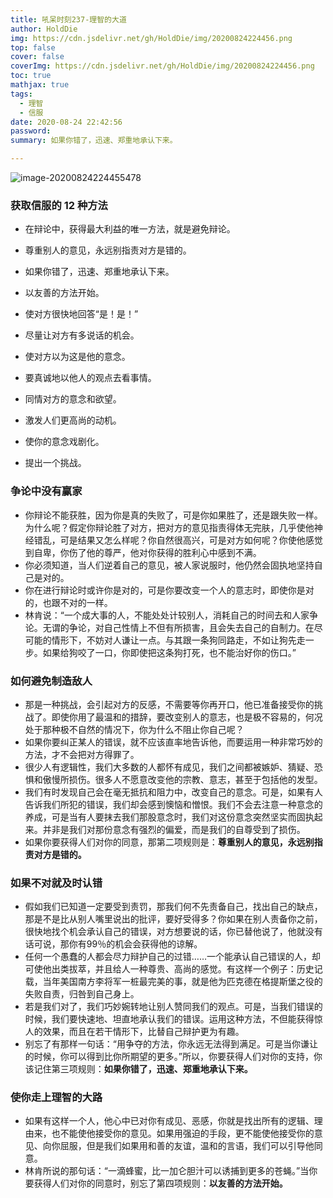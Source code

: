 ```yaml
---
title: 吼呆时刻237-理智的大道
author: HoldDie
img: https://cdn.jsdelivr.net/gh/HoldDie/img/20200824224456.png
top: false
cover: false
coverImg: https://cdn.jsdelivr.net/gh/HoldDie/img/20200824224456.png
toc: true
mathjax: true
tags:
  - 理智
  - 信服
date: 2020-08-24 22:42:56
password:
summary: 如果你错了，迅速、郑重地承认下来。

---
```


![image-20200824224455478](https://cdn.jsdelivr.net/gh/HoldDie/img/20200824224456.png)

### 获取信服的 12 种方法

- 在辩论中，获得最大利益的唯一方法，就是避免辩论。

- 尊重别人的意见，永远别指责对方是错的。

- 如果你错了，迅速、郑重地承认下来。

- 以友善的方法开始。

- 使对方很快地回答“是！是！”

- 尽量让对方有多说话的机会。
- 使对方以为这是他的意念。
- 要真诚地以他人的观点去看事情。
- 同情对方的意念和欲望。
- 激发人们更高尚的动机。
- 使你的意念戏剧化。
- 提出一个挑战。

### **争论中没有赢家**

- 你辩论不能获胜，因为你是真的失败了，可是你如果胜了，还是跟失败一样。为什么呢？假定你辩论胜了对方，把对方的意见指责得体无完肤，几乎使他神经错乱，可是结果又怎么样呢？你自然很高兴，可是对方如何呢？你使他感觉到自卑，你伤了他的尊严，他对你获得的胜利心中感到不满。
- 你必须知道，当人们逆着自己的意见，被人家说服时，他仍然会固执地坚持自己是对的。
- 你在进行辩论时或许你是对的，可是你要改变一个人的意志时，即使你是对的，也跟不对的一样。
- 林肯说：“一个成大事的人，不能处处计较别人，消耗自己的时间去和人家争论。无谓的争论，对自己性情上不但有所损害，且会失去自己的自制力。在尽可能的情形下，不妨对人谦让一点。与其跟一条狗同路走，不如让狗先走一步。如果给狗咬了一口，你即使把这条狗打死，也不能治好你的伤口。”

### **如何避免制造敌人**

- 那是一种挑战，会引起对方的反感，不需要等你再开口，他已准备接受你的挑战了。即使你用了最温和的措辞，要改变别人的意志，也是极不容易的，何况处于那种极不自然的情况下，你为什么不阻止你自己呢？
- 如果你要纠正某人的错误，就不应该直率地告诉他，而要运用一种非常巧妙的方法，才不会把对方得罪了。
- 很少人有逻辑性，我们大多数的人都怀有成见，我们之间都被嫉妒、猜疑、恐惧和傲慢所损伤。很多人不愿意改变他的宗教、意志，甚至于包括他的发型。
- 我们有时发现自己会在毫无抵抗和阻力中，改变自己的意念。可是，如果有人告诉我们所犯的错误，我们却会感到懊恼和憎恨。我们不会去注意一种意念的养成，可是当有人要抹去我们那股意念时，我们对这份意念突然坚实而固执起来。并非是我们对那份意念有强烈的偏爱，而是我们的自尊受到了损伤。
- 如果你要获得人们对你的同意，那第二项规则是：**尊重别人的意见，永远别指责对方是错的。**

### **如果不对就及时认错**

- 假如我们已知道一定要受到责罚，那我们何不先责备自己，找出自己的缺点，那是不是比从别人嘴里说出的批评，要好受得多？你如果在别人责备你之前，很快地找个机会承认自己的错误，对方想要说的话，你已替他说了，他就没有话可说，那你有99％的机会会获得他的谅解。
- 任何一个愚蠢的人都会尽力辩护自己的过错……一个能承认自己错误的人，却可使他出类拔萃，并且给人一种尊贵、高尚的感觉。有这样一个例子：历史记载，当年美国南方李将军一桩最完美的事，就是他为匹克德在格提斯堡之役的失败自责，归咎到自己身上。
- 若是我们对了，我们巧妙婉转地让别人赞同我们的观点。可是，当我们错误的时候，我们要快速地、坦直地承认我们的错误。运用这种方法，不但能获得惊人的效果，而且在若干情形下，比替自己辩护更为有趣。
- 别忘了有那样一句话：“用争夺的方法，你永远无法得到满足。可是当你谦让的时候，你可以得到比你所期望的更多。”所以，你要获得人们对你的支持，你该记住第三项规则：**如果你错了，迅速、郑重地承认下来。**

### **使你走上理智的大路**

- 如果有这样一个人，他心中已对你有成见、恶感，你就是找出所有的逻辑、理由来，也不能使他接受你的意见。如果用强迫的手段，更不能使他接受你的意见、向你屈服，但是我们如果用和善的友谊，温和的言语，我们可以引导他同意。
- 林肯所说的那句话：“一滴蜂蜜，比一加仑胆汁可以诱捕到更多的苍蝇。”当你要获得人们对你的同意时，别忘了第四项规则：**以友善的方法开始。**

